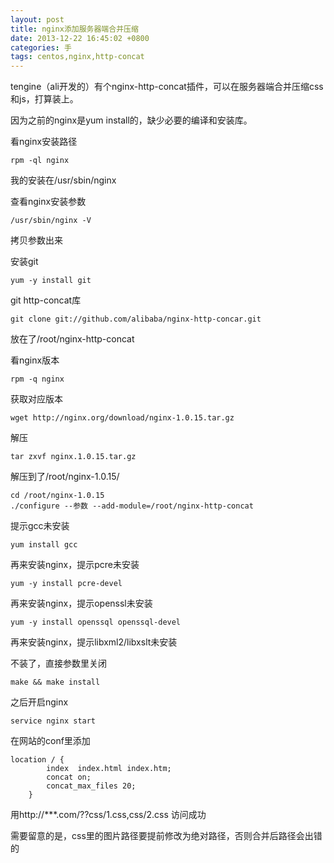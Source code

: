 ```yaml
---
layout: post
title: nginx添加服务器端合并压缩
date: 2013-12-22 16:45:02 +0800
categories: 手
tags: centos,nginx,http-concat
---
```


tengine（ali开发的）有个nginx-http-concat插件，可以在服务器端合并压缩css和js，打算装上。


因为之前的nginx是yum install的，缺少必要的编译和安装库。

看nginx安装路径

```
rpm -ql nginx
```

我的安装在/usr/sbin/nginx

查看nginx安装参数

```
/usr/sbin/nginx -V
```

拷贝参数出来

安装git

```
yum -y install git
```

git http-concat库

```
git clone git://github.com/alibaba/nginx-http-concar.git
```
放在了/root/nginx-http-concat

看nginx版本

```
rpm -q nginx
```

获取对应版本

```
wget http://nginx.org/download/nginx-1.0.15.tar.gz
```

解压

```
tar zxvf nginx.1.0.15.tar.gz
```

解压到了/root/nginx-1.0.15/

```
cd /root/nginx-1.0.15
./configure --参数 --add-module=/root/nginx-http-concat
```

提示gcc未安装

```
yum install gcc
```

再来安装nginx，提示pcre未安装

```
yum -y install pcre-devel
```

再来安装nginx，提示openssl未安装

```
yum -y install openssql openssql-devel 
```
再来安装nginx，提示libxml2/libxslt未安装

不装了，直接参数里关闭

```
make && make install
```

之后开启nginx

```
service nginx start
```

在网站的conf里添加

```
location / {
        index  index.html index.htm;
        concat on;
        concat_max_files 20;
    }
```

用http://***.com/??css/1.css,css/2.css 访问成功

需要留意的是，css里的图片路径要提前修改为绝对路径，否则合并后路径会出错的
